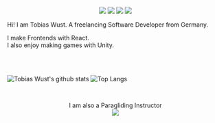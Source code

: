 <p align="center">
  <img src="https://img.shields.io/badge/OS-Windows-informational?style=flat&logo=windows&logoColor=white&color=f68714"> <img src="https://img.shields.io/badge/Editor-VS_Code-informational?style=flat&logo=visual-studio-code&logoColor=white&color=f68714"> <img src="https://img.shields.io/badge/Code-JavaScript-informational?style=flat&logo=javascript&logoColor=white&color=f68714"> <img src="https://img.shields.io/badge/Code-React-informational?style=flat&logo=react&logoColor=white&color=f68714">
  </p>

Hi! I am Tobias Wust. A freelancing Software Developer from Germany.

I make Frontends with React. <br>
I also enjoy making games with Unity.

<br> <br>


![Tobias Wust's github stats](https://github-readme-stats.vercel.app/api?username=tobiaswust&show_icons=true&title_color=f68714&icon_color=8ac926&text_color=daf7dc&bg_color=151515&hide=["stars"])
![Top Langs](https://github-readme-stats.vercel.app/api/top-langs/?username=tobiaswust&layout=compact&title_color=f68714&text_color=daf7dc&bg_color=151515)

<!-- ## 🗂️ Highlight Projects - maybe to use later

<a href="https://github.com/Zhenye-Na/DA-RNN">
  <img align="center" src="https://github-readme-stats.vercel.app/api/pin/?username=tobiaswust&repo=Morserunner&show_icons=true&line_height=27&title_color=f68714&text_color=daf7dc&icon_color=f68714&bg_color=0e1116" alt="" />
</a>

<a href="https://github.com/Zhenye-Na/crnn-pytorch">
  <img align="center" src="https://github-readme-stats.vercel.app/api/pin/?username=tobiaswust&show_icons=true&line_height=27&title_color=f68714&text_color=daf7dc&icon_color=f68714&bg_color=0e1116" alt="" />
</a> -->

<br>

<p align="center">
  I am also a Paragliding Instructor
  <br>
<a target="_blank" href="https://instagram.de/tobiaswust">
  <img src="https://img.shields.io/badge/instagram-E4405F.svg?style=for-the-badge&logo=instagram&logoColor=white" />
</a>
</p>
    
